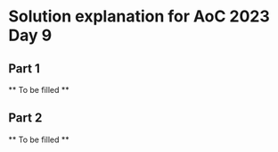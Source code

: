 # Solution explanation for AoC 2023 Day 9

## Part 1

** To be filled **

## Part 2

** To be filled **